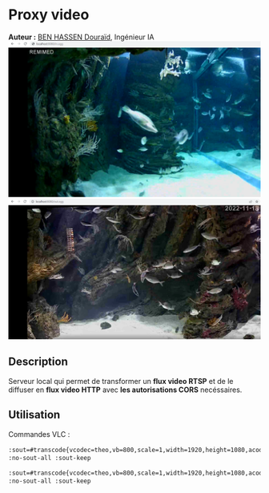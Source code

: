 # Proxy video
**Auteur :** [BEN HASSEN Douraïd](https://www.linkedin.com/in/doura%C3%AFd-ben-hassen/), Ingénieur IA
![](./img/in.png)
![](./img/out.png)
## Description
Serveur local qui permet de transformer un **flux video RTSP** et de le diffuser en **flux video HTTP** avec **les autorisations CORS** necéssaires.

## Utilisation
Commandes VLC :
```
:sout=#transcode{vcodec=theo,vb=800,scale=1,width=1920,height=1080,acodec=none,scodec=none}:http{dst=:8080/in.ogg} :no-sout-all :sout-keep
```
```
:sout=#transcode{vcodec=theo,vb=800,scale=1,width=1920,height=1080,acodec=none,scodec=none}:http{dst=:8081/out.ogg} :no-sout-all :sout-keep
```